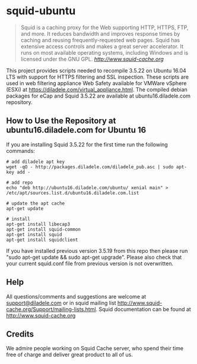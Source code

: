 squid-ubuntu
============

> Squid is a caching proxy for the Web supporting HTTP, HTTPS, FTP, and more. It reduces bandwidth and improves response times by caching and reusing frequently-requested web pages. Squid has extensive access controls and makes a great server accelerator. It runs on most available operating systems, including Windows and is licensed under the GNU GPL.
> <cite> <http://www.squid-cache.org>

This project provides scripts needed to recompile 3.5.22 on Ubuntu 16.04 LTS with support for HTTPS filtering and SSL inspection. These scripts are used in web filtering appliance Web Safety available for VMWare vSphere (ESXi) at https://diladele.com/virtual_appliance.html. The compiled debian packages for eCap and Squid 3.5.22 are available at ubuntu16.diladele.com repository.

**How to Use the Repository at ubuntu16.diladele.com** for Ubuntu 16
--------------------------------------------------------------------

If you are installing Squid 3.5.22 for the first time run the following commands:

	# add diladele apt key
	wget -qO - http://packages.diladele.com/diladele_pub.asc | sudo apt-key add -

    # add repo
    echo "deb http://ubuntu16.diladele.com/ubuntu/ xenial main" > /etc/apt/sources.list.d/ubuntu16.diladele.com.list

    # update the apt cache
    apt-get update

    # install 
    apt-get install libecap3
    apt-get install squid-common
    apt-get install squid 
    apt-get install squidclient

If you have installed previous version 3.5.19 from this repo then please run "sudo apt-get update && sudo apt-get upgrade".  Please also check that your current squid.conf file from previous version is not overwritten.

**Help**
--------

All questions/comments and suggestions are welcome at support@diladele.com or in squid mailing list http://www.squid-cache.org/Support/mailing-lists.html. Squid documentation can be found at http://www.squid-cache.org

**Credits**
-----------
We admire people working on Squid Cache server, who spend their time free of charge and deliver great product to all of us.